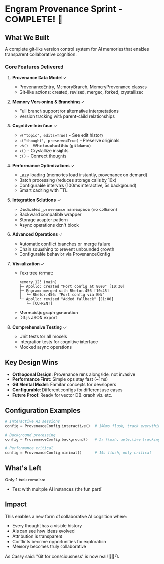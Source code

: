 # Engram Provenance Sprint - COMPLETE! 🎉

## What We Built

A complete git-like version control system for AI memories that enables transparent collaborative cognition.

### Core Features Delivered

1. **Provenance Data Model** ✓
   - ProvenanceEntry, MemoryBranch, MemoryProvenance classes
   - Git-like actions: created, revised, merged, forked, crystallized
   
2. **Memory Versioning & Branching** ✓
   - Full branch support for alternative interpretations
   - Version tracking with parent-child relationships
   
3. **Cognitive Interface** ✓
   - `w("topic", edits=True)` - See edit history
   - `s("thought", preserve=True)` - Preserve originals
   - `wh()` - Who touched this (git blame)
   - `x()` - Crystallize insights
   - `c()` - Connect thoughts
   
4. **Performance Optimizations** ✓
   - Lazy loading (memories load instantly, provenance on demand)
   - Batch processing (reduces storage calls by 10x)
   - Configurable intervals (100ms interactive, 5s background)
   - Smart caching with TTL
   
5. **Integration Solutions** ✓
   - Dedicated `_provenance` namespace (no collision)
   - Backward compatible wrapper
   - Storage adapter pattern
   - Async operations don't block
   
6. **Advanced Operations** ✓
   - Automatic conflict branches on merge failure
   - Chain squashing to prevent unbounded growth
   - Configurable behavior via ProvenanceConfig
   
7. **Visualization** ✓
   - Text tree format:
     ```
     memory.123 (main)
     ├─ Apollo: created "Port config at 8080" [10:30]
     ├─ Engram: merged with Rhetor.456 [10:45]
     │  └─ Rhetor.456: "Port config via ENV"
     └─ Apollo: revised "Added fallback" [11:00]
        └─ [CURRENT]
     ```
   - Mermaid.js graph generation
   - D3.js JSON export
   
8. **Comprehensive Testing** ✓
   - Unit tests for all models
   - Integration tests for cognitive interface
   - Mocked async operations

## Key Design Wins

- **Orthogonal Design**: Provenance runs alongside, not invasive
- **Performance First**: Simple ops stay fast (~1ms)
- **Git Mental Model**: Familiar concepts for developers
- **Configurable**: Different configs for different use cases
- **Future Proof**: Ready for vector DB, graph viz, etc.

## Configuration Examples

```python
# Interactive AI sessions
config = ProvenanceConfig.interactive()  # 100ms flush, track everything

# Background processing  
config = ProvenanceConfig.background()   # 5s flush, selective tracking

# Performance critical
config = ProvenanceConfig.minimal()      # 10s flush, only critical
```

## What's Left

Only 1 task remains:
- Test with multiple AI instances (the fun part!)

## Impact

This enables a new form of collaborative AI cognition where:
- Every thought has a visible history
- AIs can see how ideas evolved
- Attribution is transparent
- Conflicts become opportunities for exploration
- Memory becomes truly collaborative

As Casey said: "Git for consciousness" is now real! 🧠📝🔍